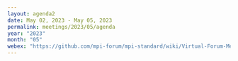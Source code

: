 ```yaml
---
layout: agenda2
date: May 02, 2023 - May 05, 2023
permalink: meetings/2023/05/agenda
year: "2023"
month: "05"
webex: "https://github.com/mpi-forum/mpi-standard/wiki/Virtual-Forum-Meeting-Information"
---
```


